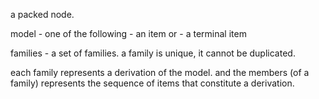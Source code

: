 a packed node.

model - 
	one of the following 
		- an item or 
		- a terminal item 

families - a set of families. a family is unique, it cannot be duplicated.

each family represents a derivation of the model.
and the members (of a family) represents the sequence of items that constitute  a derivation.

